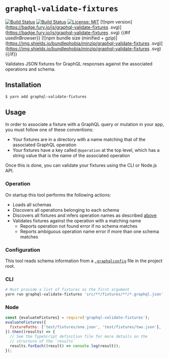 # `graphql-validate-fixtures`

[![Build Status](https://github.com/Shopify/quilt/workflows/Node-CI/badge.svg?branch=main)](https://github.com/Shopify/quilt/actions?query=workflow%3ANode-CI)
[![Build Status](https://github.com/Shopify/quilt/workflows/Ruby-CI/badge.svg?branch=main)](https://github.com/Shopify/quilt/actions?query=workflow%3ARuby-CI)
[![License: MIT](https://img.shields.io/badge/License-MIT-green.svg)](LICENSE.md) [![npm version](https://badge.fury.io/js/graphql-validate-fixtures .svg)](https://badge.fury.io/js/graphql-validate-fixtures .svg) {{#if usedInBrowser}} [![npm bundle size (minified + gzip)](https://img.shields.io/bundlephobia/minzip/graphql-validate-fixtures .svg)](https://img.shields.io/bundlephobia/minzip/graphql-validate-fixtures .svg) {{/if}}

Validates JSON fixtures for GraphQL responses against the associated operations and schema.

## Installation

```bash
$ yarn add graphql-validate-fixtures
```

## Usage

In order to associate a fixture with a GraphQL query or mutation in your app, you must follow one of these conventions:

- Your fixtures are in a directory with a name matching that of the associated GraphQL operation
- Your fixtures have a key called `@operation` at the top level, which has a string value that is the name of the associated operation

Once this is done, you can validate your fixtures using the CLI or Node.js API.

### Operation

On startup this tool performs the following actions:

- Loads all schemas
- Discovers all operations belonging to each schema
- Discovers all fixtures and infers operation names as described [above](#Usage)
- Validates fixtures against the operation with a matching name
  - Reports operation not found error if no schema matches
  - Reports ambiguous operation name error if more than one schema matches

### Configuration

This tool reads schema information from a [`.graphqlconfig`](https://github.com/Shopify/graphql-tools-web/tree/main/packages/graphql-tool-utilities#configuration) file in the project root.

### CLI

```sh
# Must provide a list of fixtures as the first argument
yarn run graphql-validate-fixtures 'src/**/fixtures/**/*.graphql.json'
```

### Node

```js
const {evaluateFixtures} = require('graphql-validate-fixtures');
evaluateFixtures({
  fixturePaths: ['test/fixtures/one.json', 'test/fixtures/two.json'],
}).then((results) => {
  // See the TypeScript definition file for more details on the
  // structure of the `results`
  results.forEach((result) => console.log(result));
});
```
